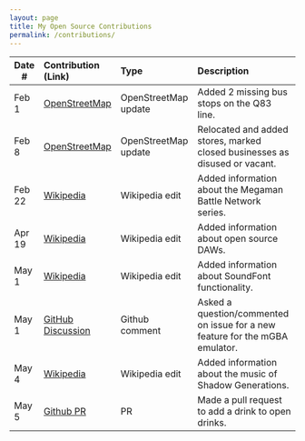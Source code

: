 ```yaml
---
layout: page
title: My Open Source Contributions
permalink: /contributions/
---
```


<!--
Type of the contribution should be "Wikipedia edit", "OpenStreet Map feature", "Documentation", "Course website", "Blog",
"Browser Add-on", etc.

The description should include a brief summary of what you did.

The link should bring us to a public page that shows your contribution. 

Replace the first row with your own contribution. 

-->





| Date #       | Contribution (Link)  | Type  | Description |
|---|:---|:---|:---|
| Feb 1   | [OpenStreetMap](https://www.openstreetmap.org/changeset/162001195)    | OpenStreetMap update    |   Added 2 missing bus stops on the Q83 line.    |
|   Feb 8  |  [OpenStreetMap](https://www.openstreetmap.org/changeset/162292752#map=19/40.703469/-73.799604)   |  OpenStreetMap update   |   Relocated and added stores, marked closed businesses as disused or vacant.  |
| Feb 22 | [Wikipedia](https://en.wikipedia.org/wiki/Special:Contributions/Jkd341)    |  Wikipedia edit   |   Added information about the Megaman Battle Network series.   |
| Apr 19 | [Wikipedia](https://en.wikipedia.org/wiki/Special:Contributions/Jkd341)    |  Wikipedia edit   |   Added information about open source DAWs.   |
| May 1 | [Wikipedia](https://en.wikipedia.org/wiki/Special:Contributions/Jkd341)    |  Wikipedia edit   |   Added information about SoundFont functionality.   |
| May 1 | [GitHub Discussion](https://github.com/mgba-emu/mgba/issues/3441#issuecomment-2845860839)    |  Github comment   |   Asked a question/commented on issue for a new feature for the mGBA emulator.   |
| May 4 | [Wikipedia](https://en.wikipedia.org/wiki/Special:Contributions/Jkd341)    |  Wikipedia edit   |   Added information about the music of Shadow Generations.   |
| May 5 | [Github PR](https://github.com/alfg/opendrinks/pull/1440)    |  PR   |   Made a pull request to add a drink to open drinks.   |

